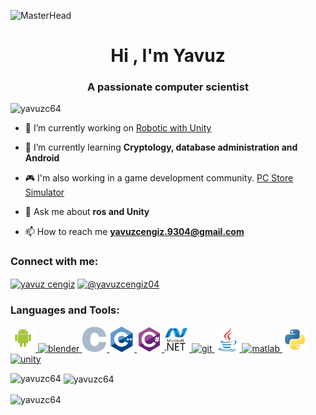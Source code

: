 ![MasterHead](https://images.pexels.com/photos/8386440/pexels-photo-8386440.jpeg)
<h1 align="center">Hi , I'm Yavuz</h1>
<h3 align="center">A passionate computer scientist</h3>

<p align="left"> <img src="https://komarev.com/ghpvc/?username=yavuzc64&label=Profile%20views&color=0e75b6&style=plastic" alt="yavuzc64" /> </p>

- 🔭 I’m currently working on [Robotic with Unity](https://github.com/yavuzc64/Husky_UGV_simulation)

- 🌱 I’m currently learning **Cryptology, database administration and Android**

- 🎮 I'm also working in a game development community. [PC Store Simulator](https://store.steampowered.com/app/3451560/PC_Store_Simulator/)

- 💬 Ask me about **ros and Unity**

- 📫 How to reach me **yavuzcengiz.9304@gmail.com**

<h3 align="left">Connect with me:</h3>
<p align="left">
<a href="https://www.linkedin.com/in/yavuz-c-77111b196" target="blank"><img align="center" src="https://raw.githubusercontent.com/rahuldkjain/github-profile-readme-generator/master/src/images/icons/Social/linked-in-alt.svg" alt="yavuz cengiz" height="30" width="40" /></a>
<a href="https://www.youtube.com/@YavuzCengiz04" target="blank"><img align="center" src="https://raw.githubusercontent.com/rahuldkjain/github-profile-readme-generator/master/src/images/icons/Social/youtube.svg" alt="@yavuzcengiz04" height="30" width="40" /></a>
</p>

<h3 align="left">Languages and Tools:</h3>
<p align="left"> <a href="https://developer.android.com" target="_blank" rel="noreferrer"> <img src="https://raw.githubusercontent.com/devicons/devicon/master/icons/android/android-original-wordmark.svg" alt="android" width="40" height="40"/> </a> <a href="https://www.blender.org/" target="_blank" rel="noreferrer"> <img src="https://download.blender.org/branding/community/blender_community_badge_white.svg" alt="blender" width="40" height="40"/> </a> <a href="https://www.cprogramming.com/" target="_blank" rel="noreferrer"> <img src="https://raw.githubusercontent.com/devicons/devicon/master/icons/c/c-original.svg" alt="c" width="40" height="40"/> </a> <a href="https://www.w3schools.com/cpp/" target="_blank" rel="noreferrer"> <img src="https://raw.githubusercontent.com/devicons/devicon/master/icons/cplusplus/cplusplus-original.svg" alt="cplusplus" width="40" height="40"/> </a> <a href="https://www.w3schools.com/cs/" target="_blank" rel="noreferrer"> <img src="https://raw.githubusercontent.com/devicons/devicon/master/icons/csharp/csharp-original.svg" alt="csharp" width="40" height="40"/> </a> <a href="https://dotnet.microsoft.com/" target="_blank" rel="noreferrer"> <img src="https://raw.githubusercontent.com/devicons/devicon/master/icons/dot-net/dot-net-original-wordmark.svg" alt="dotnet" width="40" height="40"/> </a> <a href="https://git-scm.com/" target="_blank" rel="noreferrer"> <img src="https://www.vectorlogo.zone/logos/git-scm/git-scm-icon.svg" alt="git" width="40" height="40"/> </a> <a href="https://www.java.com" target="_blank" rel="noreferrer"> <img src="https://raw.githubusercontent.com/devicons/devicon/master/icons/java/java-original.svg" alt="java" width="40" height="40"/> </a> <a href="https://www.mathworks.com/" target="_blank" rel="noreferrer"> <img src="https://upload.wikimedia.org/wikipedia/commons/2/21/Matlab_Logo.png" alt="matlab" width="40" height="40"/> </a> <a href="https://www.python.org" target="_blank" rel="noreferrer"> <img src="https://raw.githubusercontent.com/devicons/devicon/master/icons/python/python-original.svg" alt="python" width="40" height="40"/> </a> <a href="https://unity.com/" target="_blank" rel="noreferrer"> <img src="https://www.vectorlogo.zone/logos/unity3d/unity3d-icon.svg" alt="unity" width="40" height="40"/> </a> </p>

<p><img align="left" src="https://github-readme-stats.vercel.app/api/top-langs?username=yavuzc64&show_icons=true&locale=en&layout=compact" alt="yavuzc64" /></p>

<p>&nbsp;<img align="center" src="https://github-readme-stats.vercel.app/api?username=yavuzc64&show_icons=true&locale=en" alt="yavuzc64" /></p>

<p><img align="center" src="https://github-readme-streak-stats.herokuapp.com/?user=yavuzc64&" alt="yavuzc64" /></p>
